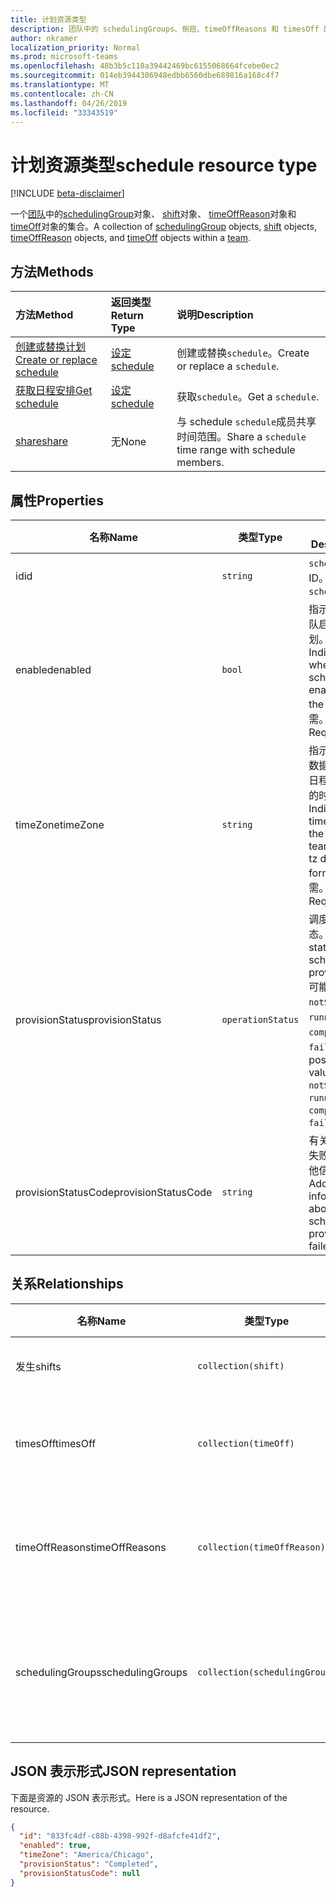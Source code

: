 ```yaml
---
title: 计划资源类型
description: 团队中的 schedulingGroups、倒班、timeOffReasons 和 timesOff 的集合。
author: nkramer
localization_priority: Normal
ms.prod: microsoft-teams
ms.openlocfilehash: 48b3b5c118a39442469bc6155068664fcebe0ec2
ms.sourcegitcommit: 014eb3944306948edbb6560dbe689816a168c4f7
ms.translationtype: MT
ms.contentlocale: zh-CN
ms.lasthandoff: 04/26/2019
ms.locfileid: "33343519"
---
```

# <a name="schedule-resource-type"></a><span data-ttu-id="95e67-103">计划资源类型</span><span class="sxs-lookup"><span data-stu-id="95e67-103">schedule resource type</span></span>

[!INCLUDE [beta-disclaimer](../../includes/beta-disclaimer.md)]

<span data-ttu-id="95e67-104">一个[团队](../resources/team.md)中的[schedulingGroup](schedulinggroup.md)对象、 [shift](shift.md)对象、 [timeOffReason](timeoffreason.md)对象和[timeOff](timeoff.md)对象的集合。</span><span class="sxs-lookup"><span data-stu-id="95e67-104">A collection of [schedulingGroup](schedulinggroup.md) objects, [shift](shift.md) objects, [timeOffReason](timeoffreason.md) objects, and [timeOff](timeoff.md) objects within a [team](../resources/team.md).</span></span> 

## <a name="methods"></a><span data-ttu-id="95e67-105">方法</span><span class="sxs-lookup"><span data-stu-id="95e67-105">Methods</span></span>

| <span data-ttu-id="95e67-106">方法</span><span class="sxs-lookup"><span data-stu-id="95e67-106">Method</span></span>       | <span data-ttu-id="95e67-107">返回类型</span><span class="sxs-lookup"><span data-stu-id="95e67-107">Return Type</span></span>  |<span data-ttu-id="95e67-108">说明</span><span class="sxs-lookup"><span data-stu-id="95e67-108">Description</span></span>|
|:---------------|:--------|:----------|
|[<span data-ttu-id="95e67-109">创建或替换计划</span><span class="sxs-lookup"><span data-stu-id="95e67-109">Create or replace schedule</span></span>](../api/team-put-schedule.md) | [<span data-ttu-id="95e67-110">设定</span><span class="sxs-lookup"><span data-stu-id="95e67-110">schedule</span></span>](schedule.md) | <span data-ttu-id="95e67-111">创建或替换`schedule`。</span><span class="sxs-lookup"><span data-stu-id="95e67-111">Create or replace a `schedule`.</span></span>|
|[<span data-ttu-id="95e67-112">获取日程安排</span><span class="sxs-lookup"><span data-stu-id="95e67-112">Get schedule</span></span>](../api/schedule-get.md) | [<span data-ttu-id="95e67-113">设定</span><span class="sxs-lookup"><span data-stu-id="95e67-113">schedule</span></span>](schedule.md) | <span data-ttu-id="95e67-114">获取`schedule`。</span><span class="sxs-lookup"><span data-stu-id="95e67-114">Get a `schedule`.</span></span>|
|[<span data-ttu-id="95e67-115">share</span><span class="sxs-lookup"><span data-stu-id="95e67-115">share</span></span>](../api/schedule-share.md) | <span data-ttu-id="95e67-116">无</span><span class="sxs-lookup"><span data-stu-id="95e67-116">None</span></span> | <span data-ttu-id="95e67-117">与 schedule `schedule`成员共享时间范围。</span><span class="sxs-lookup"><span data-stu-id="95e67-117">Share a `schedule` time range with schedule members.</span></span>|

## <a name="properties"></a><span data-ttu-id="95e67-118">属性</span><span class="sxs-lookup"><span data-stu-id="95e67-118">Properties</span></span>
|<span data-ttu-id="95e67-119">名称</span><span class="sxs-lookup"><span data-stu-id="95e67-119">Name</span></span>                   |<span data-ttu-id="95e67-120">类型</span><span class="sxs-lookup"><span data-stu-id="95e67-120">Type</span></span>           |<span data-ttu-id="95e67-121">说明</span><span class="sxs-lookup"><span data-stu-id="95e67-121">Description</span></span>                                                                                                                                      |
|-----------------------|---------------|-------------------------------------------------------------------------------------------------------------------------------------------------|
| <span data-ttu-id="95e67-122">id</span><span class="sxs-lookup"><span data-stu-id="95e67-122">id</span></span>                    |`string`  |<span data-ttu-id="95e67-123">`schedule` 的 ID。</span><span class="sxs-lookup"><span data-stu-id="95e67-123">ID of the `schedule`.</span></span>|
| <span data-ttu-id="95e67-124">enabled</span><span class="sxs-lookup"><span data-stu-id="95e67-124">enabled</span></span>               |`bool`    | <span data-ttu-id="95e67-125">指示是否为团队启用了计划。</span><span class="sxs-lookup"><span data-stu-id="95e67-125">Indicates whether the schedule is enabled for the team.</span></span> <span data-ttu-id="95e67-126">必需。</span><span class="sxs-lookup"><span data-stu-id="95e67-126">Required.</span></span>|
| <span data-ttu-id="95e67-127">timeZone</span><span class="sxs-lookup"><span data-stu-id="95e67-127">timeZone</span></span>              |`string`  | <span data-ttu-id="95e67-128">指示使用 tz 数据库格式的日程安排团队的时区。</span><span class="sxs-lookup"><span data-stu-id="95e67-128">Indicates the time zone of the schedule team using tz database format.</span></span> <span data-ttu-id="95e67-129">必需。</span><span class="sxs-lookup"><span data-stu-id="95e67-129">Required.</span></span>|
| <span data-ttu-id="95e67-130">provisionStatus</span><span class="sxs-lookup"><span data-stu-id="95e67-130">provisionStatus</span></span>       |`operationStatus`    | <span data-ttu-id="95e67-131">调度设置的状态。</span><span class="sxs-lookup"><span data-stu-id="95e67-131">The status of the schedule provisioning.</span></span> <span data-ttu-id="95e67-132">可能的值为`notStarted`、 `running`、 `completed`、 `failed`。</span><span class="sxs-lookup"><span data-stu-id="95e67-132">The possible values are `notStarted`, `running`, `completed`, `failed`.</span></span> |
| <span data-ttu-id="95e67-133">provisionStatusCode</span><span class="sxs-lookup"><span data-stu-id="95e67-133">provisionStatusCode</span></span>   |`string`  | <span data-ttu-id="95e67-134">有关计划设置失败原因的其他信息。</span><span class="sxs-lookup"><span data-stu-id="95e67-134">Additional information about why schedule provisioning failed.</span></span> |


## <a name="relationships"></a><span data-ttu-id="95e67-135">关系</span><span class="sxs-lookup"><span data-stu-id="95e67-135">Relationships</span></span>
|<span data-ttu-id="95e67-136">名称</span><span class="sxs-lookup"><span data-stu-id="95e67-136">Name</span></span>                   |<span data-ttu-id="95e67-137">类型</span><span class="sxs-lookup"><span data-stu-id="95e67-137">Type</span></span>           |<span data-ttu-id="95e67-138">说明</span><span class="sxs-lookup"><span data-stu-id="95e67-138">Description</span></span>                                                                                                                                      |
|-----------------------|---------------|-------------------------------------------------------------------------------------------------------------------------------------------------|
| <span data-ttu-id="95e67-139">发生</span><span class="sxs-lookup"><span data-stu-id="95e67-139">shifts</span></span>   |`collection(shift)`  | <span data-ttu-id="95e67-140">日程中的班次。</span><span class="sxs-lookup"><span data-stu-id="95e67-140">The shifts in the schedule.</span></span> |
| <span data-ttu-id="95e67-141">timesOff</span><span class="sxs-lookup"><span data-stu-id="95e67-141">timesOff</span></span>   |`collection(timeOff)`  | <span data-ttu-id="95e67-142">计划中的超时实例。</span><span class="sxs-lookup"><span data-stu-id="95e67-142">The instances of times off in the schedule.</span></span> |
| <span data-ttu-id="95e67-143">timeOffReasons</span><span class="sxs-lookup"><span data-stu-id="95e67-143">timeOffReasons</span></span>   |`collection(timeOffReason)`  | <span data-ttu-id="95e67-144">时间安排中的时间的一组原因。</span><span class="sxs-lookup"><span data-stu-id="95e67-144">The set of reasons for a time off in the schedule.</span></span> |
| <span data-ttu-id="95e67-145">schedulingGroups</span><span class="sxs-lookup"><span data-stu-id="95e67-145">schedulingGroups</span></span>   |`collection(schedulingGroup)`  | <span data-ttu-id="95e67-146">按日程安排的用户的逻辑分组 (通常按角色)。</span><span class="sxs-lookup"><span data-stu-id="95e67-146">The logical grouping of users in the schedule (usually by role).</span></span> |


## <a name="json-representation"></a><span data-ttu-id="95e67-147">JSON 表示形式</span><span class="sxs-lookup"><span data-stu-id="95e67-147">JSON representation</span></span>

<span data-ttu-id="95e67-148">下面是资源的 JSON 表示形式。</span><span class="sxs-lookup"><span data-stu-id="95e67-148">Here is a JSON representation of the resource.</span></span>

<!-- {
  "blockType": "resource",
  "keyProperty": "id",
  "@odata.type": "microsoft.graph.schedule"
}-->

```json
{
  "id": "833fc4df-c88b-4398-992f-d8afcfe41df2",
  "enabled": true,
  "timeZone": "America/Chicago",
  "provisionStatus": "Completed",
  "provisionStatusCode": null
}
```


<!-- uuid: 8fcb5dbc-d5aa-4681-8e31-b001d5168d79
2015-10-25 14:57:30 UTC -->
<!--
{
  "type": "#page.annotation",
  "description": "schedule resource",
  "keywords": "",
  "section": "documentation",
  "tocPath": "",
  "suppressions": []
}
-->
